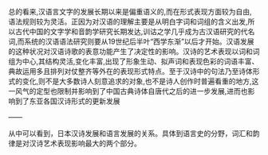 总的看来,汉语言文字的发展长期以来是偏重语义的,而在形式表现方面较为自由, 语法规则较为灵活。正因为对汉语的理解主要是从明白字词和词组的含义出发,所以古代中国的文字学和音韵学研究长期发达,训诂之学几乎成为古汉语研究的代名词,而系统的汉语语法研究则要从19世纪后半叶“西学东渐”以后才开始。汉语发展的这种状况对汉语诗歌的表意功能产生了决定性的影响。汉诗的艺术表现以词和词组为中心,其结构灵活,变化丰富,出现了形象生动、拟声词和表现色彩的词语丰富、典故运用多且排列对仗整齐等外在的表现形式特点。至于汉诗中的句法乃至诗体形式的变化,则不是大多数诗人刻意追求的对象,也不是诗人创作时普遍看重的地方,这一风气的定型也限制并影响到了中国古典诗体自唐代之后的进一步发展,进而也影响到了东亚各国汉诗形式的更新发展

——

从中可以看到，日本汉诗发展和语言发展的关系。具体到语言史的分野，词汇和韵律是对汉诗艺术表现影响最大的两个部分。